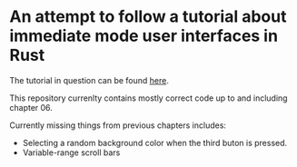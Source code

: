 # An attempt to follow a tutorial about immediate mode user interfaces in Rust

The tutorial in question can be found [here](http://sol.gfxile.net/imgui/).

This repository currenlty contains mostly correct code up to and including chapter 06.

Currently missing things from previous chapters includes:
 * Selecting a random background color when the third buton is pressed.
 * Variable-range scroll bars
